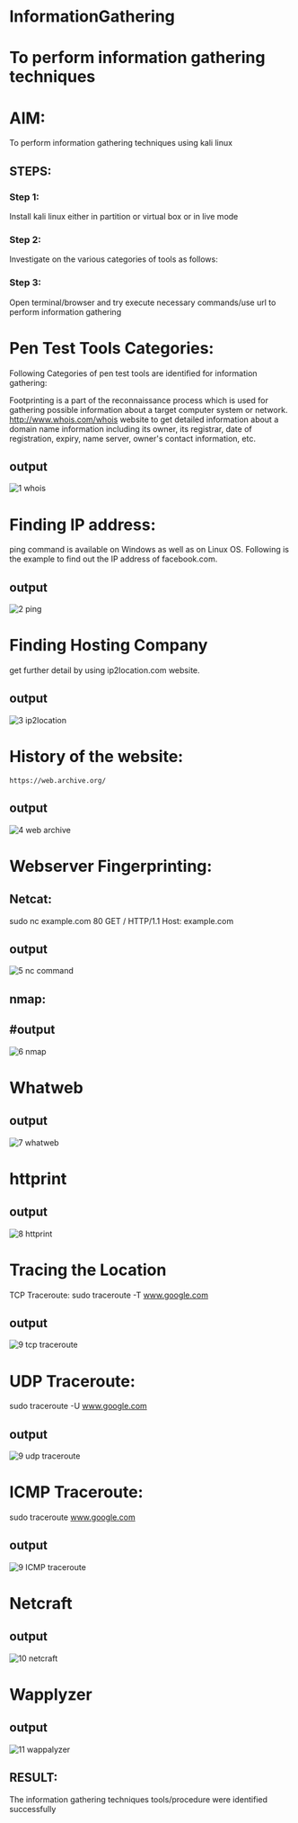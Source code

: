 # InformationGathering
# To perform information gathering techniques

# AIM:

To perform information gathering techniques using kali linux 

## STEPS:

### Step 1:

Install kali linux either in partition or virtual box or in live mode

### Step 2:

Investigate on the various categories of tools as follows:

### Step 3:
Open terminal/browser and try execute necessary commands/use url to perform information gathering

# Pen Test Tools Categories:  

Following Categories of pen test tools are identified for information gathering:

Footprinting is a part of the reconnaissance process which is used for gathering possible information about a target computer system or network.
http://www.whois.com/whois website to get detailed information about a domain name information including its owner, its registrar, date of registration, expiry, name server, owner's contact information, etc.

## output

![1 whois](2a.png)

# Finding IP address:
ping command is available on Windows as well as on Linux OS. Following is the example to find out the IP address of facebook.com.
## output

![2 ping](2b.png)

# Finding Hosting Company
get further detail by using ip2location.com website.
## output

![3 ip2location](2c.png)

# History of the website:
```
https://web.archive.org/
```
## output

![4 web archive](2d.png)

# Webserver Fingerprinting:

## Netcat:
sudo nc example.com 80
GET / HTTP/1.1
Host: example.com
## output

![5 nc command](2e.png)

## nmap:
## #output

![6 nmap](2f.png)

# Whatweb
## output

![7 whatweb](2g.png)

# httprint
## output

![8 httprint](2h.png)

# Tracing the Location
TCP Traceroute:
sudo traceroute -T www.google.com
## output

![9 tcp traceroute](2i.png)

# UDP Traceroute:
sudo traceroute -U www.google.com
## output

![9 udp traceroute](2j.png)

# ICMP Traceroute:
sudo traceroute  www.google.com
## output

![9 ICMP traceroute](2k.png)

# Netcraft
## output

![10 netcraft](2l.png)

# Wapplyzer
## output

![11 wappalyzer](2m.png)

## RESULT:
The information gathering techniques tools/procedure were  identified successfully
